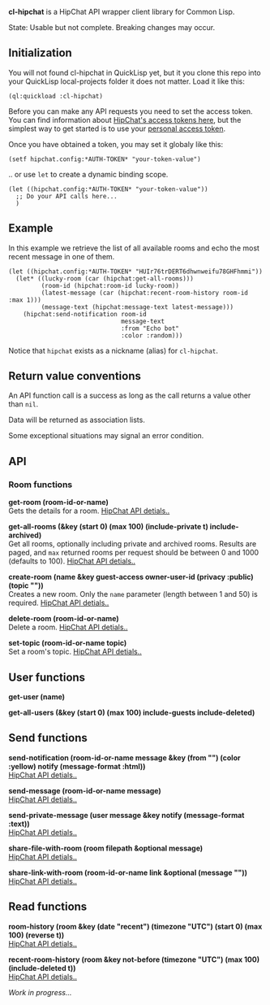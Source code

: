 **cl-hipchat** is a HipChat API wrapper client library for Common Lisp.

State: Usable but not complete. Breaking changes may occur.

## Initialization

You will not found cl-hipchat in QuickLisp yet, but it you clone this repo into your QuickLisp local-projects folder it does not matter. Load it like this:

```
(ql:quickload :cl-hipchat)
```

Before you can make any API requests you need to set the access token. You can find information about [HipChat's access tokens here](https://developer.atlassian.com/hipchat/guide/hipchat-rest-api/api-access-tokens), but the simplest way to get started is to use your [personal access token](https://www.hipchat.com/account/api).

Once you have obtained a token, you may set it globaly like this:

```
(setf hipchat.config:*AUTH-TOKEN* "your-token-value")
```

.. or use `let` to create a dynamic binding scope.

```
(let ((hipchat.config:*AUTH-TOKEN* "your-token-value"))
  ;; Do your API calls here...
  )
```

## Example

In this example we retrieve the list of all available rooms and echo the most recent message in one of them.

```
(let ((hipchat.config:*AUTH-TOKEN* "HUIr76trDERT6dhwnweifu78GHFhmmi"))
  (let* ((lucky-room (car (hipchat:get-all-rooms)))
         (room-id (hipchat:room-id lucky-room))
         (latest-message (car (hipchat:recent-room-history room-id :max 1)))
         (message-text (hipchat:message-text latest-message)))
    (hipchat:send-notification room-id 
                               message-text 
                               :from "Echo bot" 
                               :color :random)))
``` 
Notice that `hipchat` exists as a nickname (alias) for `cl-hipchat`.

## Return value conventions

An API function call is a success as long as the call returns a value other than `nil`.

Data will be returned as association lists.

Some exceptional situations may signal an error condition.

## API

### Room functions

**get-room (room-id-or-name)**<br>
Gets the details for a room. [HipChat API detials..](https://www.hipchat.com/docs/apiv2/method/get_room)

**get-all-rooms (&key (start 0) (max 100) (include-private t) include-archived)**<br>
Get all rooms, optionally including private and archived rooms. Results are paged, and `max` returned rooms per request should be between 0 and 1000 (defaults to 100). [HipChat API detials..](https://www.hipchat.com/docs/apiv2/method/get_all_rooms)

**create-room (name &key guest-access owner-user-id (privacy :public) (topic ""))**<br>
Creates a new room. Only the `name` parameter (length between 1 and 50) is required. [HipChat API detials..](https://www.hipchat.com/docs/apiv2/method/create_room)

**delete-room (room-id-or-name)**<br>
Delete a room. [HipChat API detials..](https://www.hipchat.com/docs/apiv2/method/delete_room)

**set-topic (room-id-or-name topic)**<br>
Set a room's topic. [HipChat API detials..](https://www.hipchat.com/docs/apiv2/method/set_topic)

## User functions

**get-user (name)**

**get-all-users (&key (start 0) (max 100) include-guests include-deleted)**

## Send functions

**send-notification (room-id-or-name message &key (from "") (color :yellow) notify (message-format :html))**<br>
[HipChat API detials..](https://www.hipchat.com/docs/apiv2/method/send_room_notification)

**send-message (room-id-or-name message)**<br>
[HipChat API detials..](https://www.hipchat.com/docs/apiv2/method/send_message)

**send-private-message (user message &key notify (message-format :text))**<br>
[HipChat API detials..](https://www.hipchat.com/docs/apiv2/method/private_message_user)

**share-file-with-room (room filepath &optional message)**<br>
[HipChat API detials..](https://www.hipchat.com/docs/apiv2/method/share_file_with_room)

**share-link-with-room (room-id-or-name link &optional (message ""))**<br>
[HipChat API detials..](https://www.hipchat.com/docs/apiv2/method/share_link_with_room)

## Read functions

**room-history (room &key (date "recent") (timezone "UTC") (start 0) (max 100) (reverse t))**<br>
[HipChat API detials..](https://www.hipchat.com/docs/apiv2/method/view_room_history)

**recent-room-history (room &key not-before (timezone "UTC") (max 100) (include-deleted t))**<br>
[HipChat API detials..](https://www.hipchat.com/docs/apiv2/method/view_recent_room_history)


*Work in progress...*